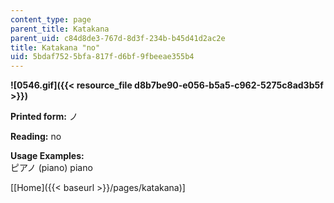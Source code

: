 ```yaml
---
content_type: page
parent_title: Katakana
parent_uid: c84d8de3-767d-8d3f-234b-b45d41d2ac2e
title: Katakana "no"
uid: 5bdaf752-5bfa-817f-d6bf-9fbeeae355b4
---
```


**![0546.gif]({{< resource_file d8b7be90-e056-b5a5-c962-5275c8ad3b5f >}})**

**Printed form:** ノ

**Reading:** no

**Usage Examples:**  
ピアノ (piano) piano

\[[Home]({{< baseurl >}}/pages/katakana)\]